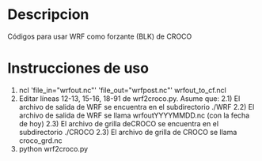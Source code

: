# Descripcion
Códigos para usar WRF como forzante (BLK) de CROCO
# Instrucciones de uso

1) ncl 'file_in="wrfout.nc"' 'file_out="wrfpost.nc"' wrfout_to_cf.ncl
2) Editar líneas 12-13, 15-16, 18-91 de wrf2croco.py.
   Asume que:
   2.1) El archivo de salida de WRF se encuentra en el subdirectorio ./WRF
   2.2) El archivo de salida de WRF se llama wrfoutYYYYMMDD.nc (con la fecha de hoy)
   2.3) El archivo de grilla deCROCO se encuentra en el subdirectorio ./CROCO
   2.3) El archivo de grilla de CROCO se llama croco_grd.nc
 3) python wrf2croco.py

